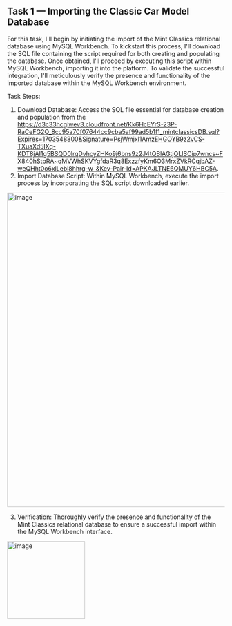 ## Task 1 — Importing the Classic Car Model Database

For this task, I'll begin by initiating the import of the Mint Classics relational database using MySQL Workbench. 
To kickstart this process, I'll download the SQL file containing the script required for both creating and populating the database. 
Once obtained, I'll proceed by executing this script within MySQL Workbench, importing it into the platform. 
To validate the successful integration, I'll meticulously verify the presence and functionality of the imported database within the MySQL Workbench environment.

Task Steps:

1. Download Database: Access the SQL file essential for database creation and population from the
https://d3c33hcgiwev3.cloudfront.net/Kk6HcEYrS-23P-RaCeFG2Q_8cc95a70f07644cc9cba5af99ad5b1f1_mintclassicsDB.sql?Expires=1703548800&Signature=PsjWmjxl1AmzEHGOYB9z2vCS-TXuaXd5IXq-KDT8jAI1g5BSQD0lrqDvhcyZHKo9j6bns9z2J4tQBlAGtjQLISCip7wncs~FX840hStpRA~qMVWhSKVYgfdaR3q8ExzzfyKm6O3MrxZVkRCqjbAZ-weQHht0o6xlLebi8hhrg-w_&Key-Pair-Id=APKAJLTNE6QMUY6HBC5A.
2. Import Database Script: Within MySQL Workbench, execute the import process by incorporating the SQL script downloaded earlier.

<img width="728" alt="image" src="https://github.com/ranjanshivam1/Analyze-Data-in-a-Model-Car-Database-with-MySQL-Workbench/assets/132743857/38d921ce-20c2-49a8-9d29-c0cb4d8de5cc">

3. Verification: Thoroughly verify the presence and functionality of the Mint Classics relational database to ensure a successful import within the MySQL Workbench interface.
<img width="180" alt="image" src="https://github.com/ranjanshivam1/Analyze-Data-in-a-Model-Car-Database-with-MySQL-Workbench/assets/132743857/643f8eab-c108-4ec0-9c28-09b86f45c8b2">

   
